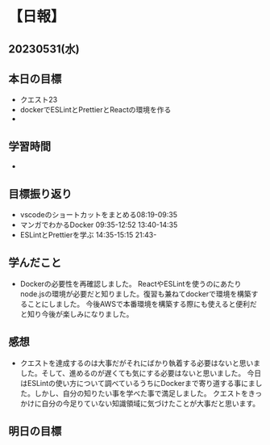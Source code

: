 # 【日報】
## 20230531(水)
## 本日の目標
- クエスト23
- dockerでESLintとPrettierとReactの環境を作る
- 

## 学習時間
- 

## 目標振り返り
- vscodeのショートカットをまとめる08:19-09:35
- マンガでわかるDocker 09:35-12:52 13:40-14:35
- ESLintとPrettierを学ぶ 14:35-15:15 21:43-



## 学んだこと
- Dockerの必要性を再確認しました。
ReactやESLintを使うのにあたりnode.jsの環境が必要だと知りました。復習も兼ねてdockerで環境を構築することにしました。
今後AWSで本番環境を構築する際にも使えると便利だと知り今後が楽しみになりました。

## 感想
- クエストを達成するのは大事だがそれにばかり執着する必要はないと思いました。そして、進めるのが遅くても気にする必要はないと思いました。
今日はESLintの使い方について調べているうちにDockerまで寄り道する事にました。しかし、自分の知りたい事を学べた事で満足しました。
クエストをきっかけに自分の今足りていない知識領域に気づけたことが大事だと思います。

## 明日の目標



